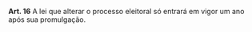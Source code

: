 **Art. 16** A lei que alterar o processo eleitoral só entrará em vigor um ano após sua promulgação.
